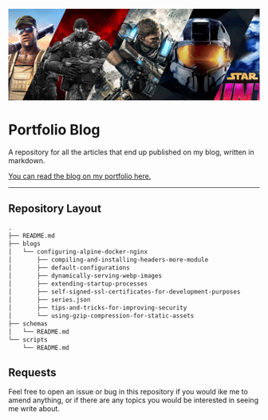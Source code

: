 ![Portfolio Header Image](/images/portfolio-blog-header.png)

# Portfolio Blog

A repository for all the articles that end up published on my blog, written in markdown.

[You can read the blog on my portfolio here.](https://lucshelton.codes)

---

## Repository Layout

```shell
.
├── README.md
├── blogs
│   └── configuring-alpine-docker-nginx
│       ├── compiling-and-installing-headers-more-module
│       ├── default-configurations
│       ├── dynamically-serving-webp-images
│       ├── extending-startup-processes
│       ├── self-signed-ssl-certificates-for-development-purposes
│       ├── series.json
│       ├── tips-and-tricks-for-improving-security
│       └── using-gzip-compression-for-static-assets
├── schemas
│   └── README.md
└── scripts
    └── README.md
```

## Requests

Feel free to open an issue or bug in this repository if you would ike me to amend anything, or if there are any topics you would be interested in seeing me write about.
